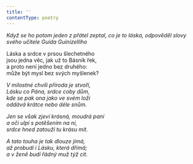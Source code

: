 ```yaml
---
title: ''
contentType: poetry
---
```


<section>

_Když se ho potom jeden z přátel zeptal, co je to láska, odpověděl slovy svého učitele Guida Guinizelliho_

</section>

<section>

Láska a srdce v prsou šlechetného  
jsou jedna věc, jak už to Básník řek,  
a proto není jedno bez druhého:  
může být mysl bez svých myšlenek?

_V milostné chvíli příroda je stvoří,  
Lásku co Pána, srdce coby dům,  
kde se pak ona jako ve svém loži  
oddává krátce nebo déle snům._

</section>

<section>

_Jen se však zjeví krásná, moudrá paní  
a oči ulpí s potěšením na ní,  
srdce hned zatouží tu krásu mít._

</section>

<section>

_A tato touha je tak dlouze jímá,  
až probudí i Lásku, která dřímá;  
a v ženě budí řádný muž týž cit._

</section>

